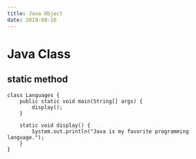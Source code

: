 ```yaml
---
title: Java Object
date: 2019-09-16
---
```

# Java Class
## static method

    class Languages {
        public static void main(String[] args) {
            display();
        }
        
        static void display() {
            System.out.println("Java is my favorite programming language.");
        }
    }